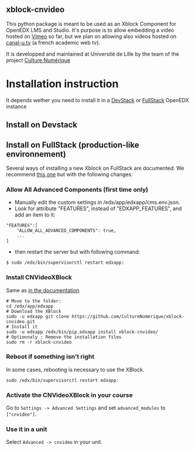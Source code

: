 xblock-cnvideo
--------------

This python package is meant to be used as an Xblock Component for OpenEDX LMS and Studio. It's purpose is to allow embedding a video hosted on [Vimeo](https://vimeo.com) so far, but we plan on allowing also videos hosted on [canal-u.tv](http://canal-u.tv) (a french academic web tv).

It is developped and maintained at Université de Lille by the team of the project [Culture Numérique](https://culturenumerique.univ-lille3.fr/)


# Installation instruction

It depends wether you need to install it in a [DevStack](https://openedx.atlassian.net/wiki/display/OpenOPS/Running+Devstack#RunningDevstack-InstallingtheOpenedXDeveloperStack) or [FullStack](https://openedx.atlassian.net/wiki/display/OpenOPS/Running+Fullstack) OpenEDX instance

## Install on Devstack

## Install on FullStack (production-like environnement)

Several ways of installing a new Xblock on FullStack are documented. We recommend [this one](https://github.com/edx/edx-platform/wiki/Installing-a-new-XBlock) but with the following changes:
 
### Allow All Advanced Components (first time only)
 
- Manually edit the custom settings in /edx/app/edxapp/cms.env.json. 
- Look for attribute "FEATURES", instead of "EDXAPP_FEATURES", and add an item to it:
```
"FEATURES":[
    "ALLOW_ALL_ADVANCED_COMPONENTS": true,
    ...
]
```
- then restart the server but with following command:
```
$ sudo /edx/bin/supervisorctl restart edxapp:
```

### Install CNVideoXBlock

Same as [in the documentation](https://github.com/edx/edx-platform/wiki/Installing-a-new-XBlock#install-an-xblock)

    # Move to the folder:
    cd /edx/app/edxapp
    # Download the XBlock
    sudo -u edxapp git clone https://github.com/CultureNumerique/xblock-cnvideo.git
    # Install it
    sudo -u edxapp /edx/bin/pip.edxapp install xblock-cnvideo/
    # Optionnaly : Remove the installation files
    sudo rm -r xblock-cnvideo

### Reboot if something isn't right ###
In some cases, rebooting is necessary to use the XBlock.

    sudo /edx/bin/supervisorctl restart edxapp:

### Activate the CNVideoXBlock in your course ###
Go to `Settings -> Advanced Settings` and set `advanced_modules` to `["cnvideo"]`.

### Use it in a unit ###
Select `Advanced -> cnvideo` in your unit.


